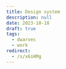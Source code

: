 ```yaml
---
title: Design system
description: null
date: 2023-10-18
draft: true
tags:
  - dwarves
  - work
redirect:
  - /s/x6iHMg
---
```

